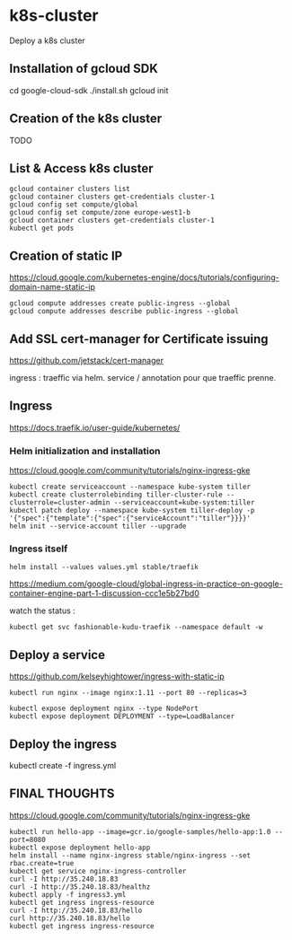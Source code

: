 # k8s-cluster
Deploy a k8s cluster

## Installation of gcloud SDK

cd google-cloud-sdk
./install.sh
gcloud init

## Creation of the k8s cluster

TODO

## List & Access k8s cluster

```
gcloud container clusters list
gcloud container clusters get-credentials cluster-1
gcloud config set compute/global
gcloud config set compute/zone europe-west1-b
gcloud container clusters get-credentials cluster-1
kubectl get pods
```

## Creation of static IP

https://cloud.google.com/kubernetes-engine/docs/tutorials/configuring-domain-name-static-ip

```
gcloud compute addresses create public-ingress --global
gcloud compute addresses describe public-ingress --global
```

## Add SSL cert-manager for Certificate issuing

https://github.com/jetstack/cert-manager

ingress :  traeffic via helm.
service / annotation pour que traeffic prenne.

## Ingress

https://docs.traefik.io/user-guide/kubernetes/

### Helm initialization and installation

https://cloud.google.com/community/tutorials/nginx-ingress-gke

```
kubectl create serviceaccount --namespace kube-system tiller
kubectl create clusterrolebinding tiller-cluster-rule --clusterrole=cluster-admin --serviceaccount=kube-system:tiller
kubectl patch deploy --namespace kube-system tiller-deploy -p '{"spec":{"template":{"spec":{"serviceAccount":"tiller"}}}}'      
helm init --service-account tiller --upgrade
```

### Ingress itself

```
helm install --values values.yml stable/traefik
```

https://medium.com/google-cloud/global-ingress-in-practice-on-google-container-engine-part-1-discussion-ccc1e5b27bd0

watch the status :

```
kubectl get svc fashionable-kudu-traefik --namespace default -w
```

## Deploy a service

https://github.com/kelseyhightower/ingress-with-static-ip

```
kubectl run nginx --image nginx:1.11 --port 80 --replicas=3

kubectl expose deployment nginx --type NodePort
kubectl expose deployment DEPLOYMENT --type=LoadBalancer
```

## Deploy the ingress

 kubectl create -f ingress.yml

## FINAL THOUGHTS

https://cloud.google.com/community/tutorials/nginx-ingress-gke

```
kubectl run hello-app --image=gcr.io/google-samples/hello-app:1.0 --port=8080
kubectl expose deployment hello-app
helm install --name nginx-ingress stable/nginx-ingress --set rbac.create=true
kubectl get service nginx-ingress-controller
curl -I http://35.240.18.83
curl -I http://35.240.18.83/healthz
kubectl apply -f ingress3.yml
kubectl get ingress ingress-resource
curl -I http://35.240.18.83/hello
curl http://35.240.18.83/hello
kubectl get ingress ingress-resource
```

